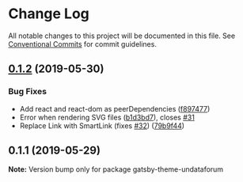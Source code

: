 # Change Log

All notable changes to this project will be documented in this file.
See [Conventional Commits](https://conventionalcommits.org) for commit guidelines.

## [0.1.2](https://github.com/UNDataForum/gatsby-themes/compare/gatsby-theme-undataforum@0.1.1...gatsby-theme-undataforum@0.1.2) (2019-05-30)

### Bug Fixes

- Add react and react-dom as peerDependencies ([f897477](https://github.com/UNDataForum/gatsby-themes/commit/f897477))
- Error when rendering SVG files ([b1d3bd7](https://github.com/UNDataForum/gatsby-themes/commit/b1d3bd7)), closes [#31](https://github.com/UNDataForum/gatsby-themes/issues/31)
- Replace Link with SmartLink (fixes [#32](https://github.com/UNDataForum/gatsby-themes/issues/32)) ([79b9f44](https://github.com/UNDataForum/gatsby-themes/commit/79b9f44))

## 0.1.1 (2019-05-29)

**Note:** Version bump only for package gatsby-theme-undataforum
